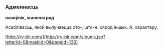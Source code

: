 ### Адменнасць
**назоўнік, жаночы род**

Асаблівасць, якой вылучаецца хто-, што-н. сярод іншых. А. характару.

<a rel="author">[http://rv-blr.com/](http://rv-blr.com/slounik.jsp?letterId=0&maskId=0&pageId=136)</a>
